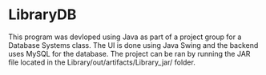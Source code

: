 # LibraryDB

This program was devloped using Java as part of a project group for a Database Systems class. The UI is done using Java Swing and the backend uses MySQL for the database. The project can be ran by running the JAR file located in the Library/out/artifacts/Library_jar/ folder. 
